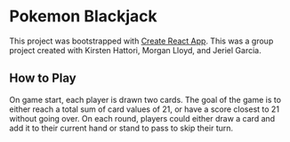 # Pokemon Blackjack

This project was bootstrapped with [Create React App](https://github.com/facebook/create-react-app).
This was a group project created with Kirsten Hattori, Morgan Lloyd, and Jeriel Garcia.

## How to Play
On game start, each player is drawn two cards. The goal of the game is to either reach a total sum of card values of 21, or have a score closest to 21 without going over. On each round, players could either draw a card and add it to their current hand or stand to pass to skip their turn.